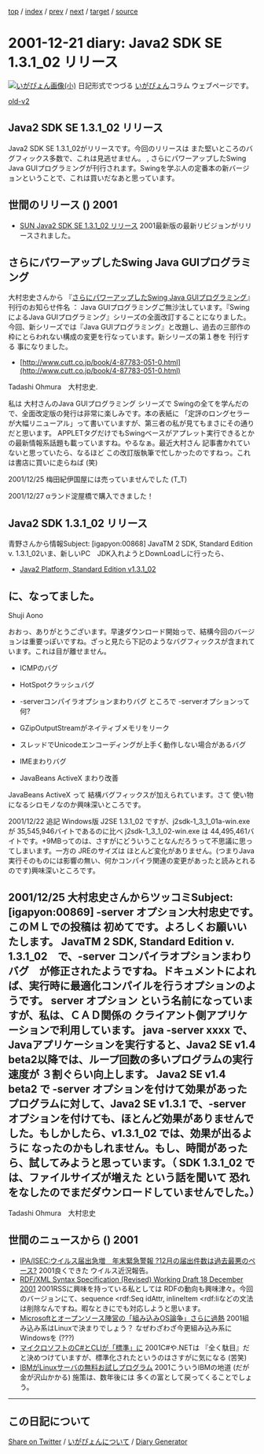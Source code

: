 [top](https://igapyon.github.io/diary/) 
 / [index](https://igapyon.github.io/diary/2001/index.html) 
 / [prev](https://igapyon.github.io/diary/2001/ig011220.html) 
 / [next](https://igapyon.github.io/diary/2001/ig011225.html) 
 / [target](https://igapyon.github.io/diary/2001/ig011221.html) 
 / [source](https://github.com/igapyon/diary/blob/gh-pages/2001/ig011221.html.src.md) 

2001-12-21 diary: Java2 SDK SE 1.3.1_02 リリース
=====================================================================================================
[![いがぴょん画像(小)](https://igapyon.github.io/diary/images/iga200306s.jpg "いがぴょん")](https://igapyon.github.io/diary/memo/memoigapyon.html) 日記形式でつづる [いがぴょん](https://igapyon.github.io/diary/memo/memoigapyon.html)コラム ウェブページです。

[old-v2](ig011221-orig.html)

## Java2 SDK SE 1.3.1_02 リリース

Java2 SDK SE 1.3.1_02がリリースです。今回のリリースは また堅いところのバグフィックス多数で、これは見逃せません。 ,  さらにパワーアップしたSwing Java GUIプログラミングが刊行されます。Swingを学ぶ人の定番本の新バージョンということで、これは買いだなあと思っています。




 
## 世間のリリース () 2001

* [SUN Java2 SDK SE 1.3.1_02 リリース](http://java.sun.com/j2se/1.3/)  2001最新版の最新リビジョンがリリースされました。

## さらにパワーアップしたSwing Java GUIプログラミング

大村忠史さんから 『[さらにパワーアップしたSwing Java GUIプログラミング](http://www.cutt.co.jp/book/4-87783-051-0.html)』 刊行のお知らせ件名 ： Java GUIプログラミングご無沙汰しています。『SwingによるJava GUIプログラミング』シリーズの全面改訂することになりました。今回、新シリーズでは『Java GUIプログラミング』と改題し、過去の三部作の枠にとらわれない構成の変更を行なっています。新シリーズの第１巻を 刊行する 事になりました。

* [http://www.cutt.co.jp/book/4-87783-051-0.html](http://www.cutt.co.jp/book/4-87783-051-0.html)

Tadashi Ohmura　大村忠史.

私は 大村さんのJava GUIプログラミング シリーズで Swingの全てを学んだので、全面改定版の発行は非常に楽しみです。本の表紙に 「定評のロングセラーが大幅リニューアル」って書いていますが、第三者の私が見てもまさにその通りだと思います。
APPLETタグだけでもSwingベースがアプレット実行できるとかの最新情報系話題も載っていますね。やるなぁ。最近大村さん 記事書かれていないと思っていたら、なるほど この改訂版執筆で忙しかったのですねっ。これは書店に買いに走らねば
(笑)

2001/12/25 梅田紀伊国屋には売っていませんでした (T_T)

2001/12/27 αランド淀屋橋で購入できました！

## Java2 SDK 1.3.1_02 リリース

青野さんから情報Subject: [igapyon:00868] JavaTM 2 SDK, Standard Edition v. 1.3.1_02いま、新しいPC　JDK入れようとDownLoadしに行ったら、

* [Java2 Platform, Standard Edition v1.3.1_02 ](http://java.sun.com/j2se/1.3/)

に、なってました。
-- 
Shuji Aono

おおっ、ありがとうございます。早速ダウンロード開始っで、結構今回のバージョンは重要っぽいですね。ざっと見たら下記のようなバグフィックスが含まれています。これは目が離せません。

* ICMPのバグ
  
* HotSpotクラッシュバグ
  
* -serverコンパイラオプションまわりバグ
  ところで -serverオプションって何?
  
* GZipOutputStreamがネイティブメモリをリーク
  
* スレッドでUnicodeエンコーディングが上手く動作しない場合があるバグ
  
* IMEまわりバグ
  
* JavaBeans ActiveX まわり改善

JavaBeans ActiveX って 結構バグフィックスが加えられています。さて 使い物になるシロモノなのか興味深いところです。

2001/12/22 追記
Windows版 J2SE 1.3.1_02 ですが、j2sdk-1_3_1_01a-win.exeが 35,545,946バイトであるのに比べ j2sdk-1_3_1_02-win.exe は 44,495,461バイトです。+9MBってのは、さすがにどういうことなんだろうって不思議に思ってしまいます。一方の
JREのサイズは ほとんど変化がありません。(つまりJava実行そのものには影響の無い、何かコンパイラ関連の変更があったと読みとれるのです)興味深いところです。

2001/12/25 大村忠史さんからツッコミSubject: [igapyon:00869] -server オプション大村忠史です。　このＭＬでの投稿は 初めてです。よろしくお願いいたします。
JavaTM 2 SDK, Standard Edition v. 1.3.1_02　で、-server コンパイラオプションまわりバグ　が修正されたようですね。ドキュメントによれば、実行時に最適化コンパイルを行うオプションのようです。
server オプション という名前になっていますが、私は、ＣＡＤ関係の クライアント側アプリケーションで利用しています。
java -server xxxx で、Javaアプリケーションを実行すると、Java2 SE v1.4 beta2以降では、ループ回数の多いプログラムの実行速度が ３割ぐらい向上します。
Java2 SE v1.4 beta2 で -server オプションを付けて効果があったプログラムに対して、Java2
SE v1.3.1 で、-server オプションを付けても、ほとんど効果がありませんでした。もしかしたら、v1.3.1_02 では、効果が出るように なったのかもしれません。もし、時間があったら、試してみようと思っています。（ SDK 1.3.1_02 では、ファイルサイズが増えた という話を聞いて 恐れをなしたのでまだダウンロードしていませんでした。）
-- 
Tadashi Ohmura　大村忠史

## 世間のニュースから () 2001

* [IPA/ISEC:ウイルス届出急増　年末緊急警報 ?12月の届出件数は過去最悪のペース?](http://www.ipa.go.jp/security/topics/alert131218.html)  2001良くできた ウイルス近況報告。
* [RDF/XML Syntax Specification (Revised) Working Draft 18 December 2001](http://www.w3.org/TR/2001/WD-rdf-syntax-grammar-20011218/)  2001RSSに興味を持っている私としては RDFの動向も興味津々。今回のバージョンにて、sequence <rdf:Seq idAttr, inlineItem <rdf:liなどの文法は削除なんですね。暇なときにでも対応しようと思います。
* [Microsoftとオープンソース陣営の「組み込みOS論争」さらに過熱](http://www.zdnet.co.jp/news/0112/18/e_lineo.html)  2001組み込み系はLinuxで決まりでしょう？ なぜわざわざ今更組み込み系にWindowsを (???)
* [マイクロソフトのC#とCLIが「標準」に](http://www.zdnet.co.jp/enterprise/0112/14/01121414.html)  2001C#や.NETは 『全く駄目』だと決めつけていますが、標準化されたというのはさすがに気になる (苦笑)
* [IBMがLinuxサーバの無料お試しプログラム](http://www.zdnet.co.jp/news/0112/19/e_ibm.html)  2001こういうIBMの地道 (だが金が沢山かかる) 施策は、数年後には 多くの富として戻ってくることでしょう。

----------------------------------------------------------------------------------------------------

## この日記について

[Share on Twitter](https://twitter.com/intent/tweet?hashtags=igapyon%2Cdiary%2C%E3%81%84%E3%81%8C%E3%81%B4%E3%82%87%E3%82%93&text=Java2+SDK+SE+1.3.1_02+%E3%83%AA%E3%83%AA%E3%83%BC%E3%82%B9&url=https%3A%2F%2Figapyon.github.io%2Fdiary%2F2001%2Fig011221.html) / [いがぴょんについて](https://igapyon.github.io/diary/memo/memoigapyon.html) / [Diary Generator](https://github.com/igapyon/igapyonv3)
